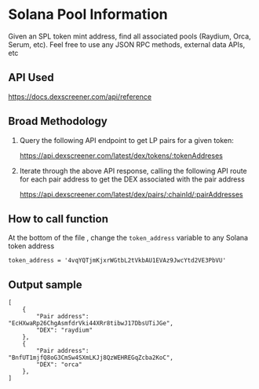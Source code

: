 # Solana Pool Information

Given an SPL token mint address, find all associated pools (Raydium, Orca, Serum, etc). Feel
free to use any JSON RPC methods, external data APIs, etc

## API Used
https://docs.dexscreener.com/api/reference

## Broad Methodology

1. Query the following API endpoint to get LP pairs for a given token:

    https://api.dexscreener.com/latest/dex/tokens/:tokenAddreses

2. Iterate through the above API response, calling the following API route for each pair address to get the DEX associated with the pair address

    https://api.dexscreener.com/latest/dex/pairs/:chainId/:pairAddresses


## How to call function

At the bottom of the file , change the `token_address` variable to any Solana token address
```
token_address = '4vqYQTjmKjxrWGtbL2tVkbAU1EVAz9JwcYtd2VE3PbVU'
```

## Output sample
```
[
    {
        "Pair address": "EcHXwaRp26ChgAsmfdrVki44XRr8tibwJ17DbsUTiJGe",
        "DEX": "raydium"
    },
    {
        "Pair address": "BnfUT1mjfQ8oG3CmSw4SXmLKJj8QzWEHREGqZcba2KoC",
        "DEX": "orca"
    },
]
```
